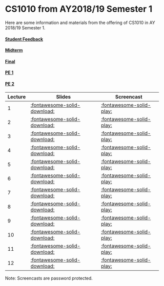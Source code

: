 # CS1010 from AY2018/19 Semester 1

Here are some information and materials from the offering of CS1010 in AY 2018/19 Semester 1.

#### [Student Feedback](docs/feedback-1819-s1.pdf)
#### [Midterm](https://www.comp.nus.edu.sg/~ooiwt/cs1010/1819s1/midterm.pdf)
#### [Final](https://www.comp.nus.edu.sg/~ooiwt/cs1010/1819s1/final.pdf)
#### [PE 1](https://www.comp.nus.edu.sg/~ooiwt/cs1010/1819s1/pe1.pdf)
#### [PE 2](https://www.comp.nus.edu.sg/~ooiwt/cs1010/1819s1/pe2.pdf)

|Lecture | Slides | Screencast |
|--------|--------|------------|
|1  | [:fontawesome-solid-download:](https://www.comp.nus.edu.sg/~ooiwt/cs1010/1819s1/slides/cs1010-lec1.pdf) | [:fontawesome-solid-play:](https://vimeo.com/285437711) |
|2  | [:fontawesome-solid-download:](https://www.comp.nus.edu.sg/~ooiwt/cs1010/1819s1/slides/cs1010-lec2.pdf) | [:fontawesome-solid-play:](https://vimeo.com/286525343) |
|3  | [:fontawesome-solid-download:](https://www.comp.nus.edu.sg/~ooiwt/cs1010/1819s1/slides/cs1010-lec3.pdf) | [:fontawesome-solid-play:](https://vimeo.com/287220672) |
|4  | [:fontawesome-solid-download:](https://www.comp.nus.edu.sg/~ooiwt/cs1010/1819s1/slides/cs1010-lec4.pdf) | [:fontawesome-solid-play:](https://vimeo.com/288496827) |
|5  | [:fontawesome-solid-download:](https://www.comp.nus.edu.sg/~ooiwt/cs1010/1819s1/slides/cs1010-lec5.pdf) | [:fontawesome-solid-play:](https://vimeo.com/289833096) |
|6  | [:fontawesome-solid-download:](https://www.comp.nus.edu.sg/~ooiwt/cs1010/1819s1/slides/cs1010-lec6.pdf) | [:fontawesome-solid-play:](https://vimeo.com/292715268) |
|7  | [:fontawesome-solid-download:](https://www.comp.nus.edu.sg/~ooiwt/cs1010/1819s1/slides/cs1010-lec7.pdf) | [:fontawesome-solid-play:](https://vimeo.com/294846320) |
|8  | [:fontawesome-solid-download:](https://www.comp.nus.edu.sg/~ooiwt/cs1010/1819s1/slides/cs1010-lec8.pdf) | [:fontawesome-solid-play:](https://vimeo.com/296021391) |
|9  | [:fontawesome-solid-download:](https://www.comp.nus.edu.sg/~ooiwt/cs1010/1819s1/slides/cs1010-lec9.pdf) | [:fontawesome-solid-play:](https://vimeo.com/296337185) |
|10  | [:fontawesome-solid-download:](https://www.comp.nus.edu.sg/~ooiwt/cs1010/1819s1/slides/cs1010-lec10.pdf) | [:fontawesome-solid-play:](https://vimeo.com/298957644) |
|11  | [:fontawesome-solid-download:](https://www.comp.nus.edu.sg/~ooiwt/cs1010/1819s1/slides/cs1010-lec11.pdf) | [:fontawesome-solid-play:](https://vimeo.com/299856036) |
|12  | [:fontawesome-solid-download:](https://www.comp.nus.edu.sg/~ooiwt/cs1010/1819s1/slides/cs1010-lec12.pdf) | [:fontawesome-solid-play:](https://vimeo.com/301369047) |

Note: Screencasts are password protected.  
